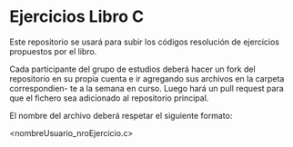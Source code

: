 Ejercicios Libro C
==================

Este repositorio se usará para subir los códigos resolución de ejercicios 
propuestos por el libro.

Cada participante del grupo de estudios deberá hacer un fork del repositorio
en su propia cuenta e ir agregando sus archivos en la carpeta correspondien-
te a la semana en curso. Luego hará un pull request para que el fichero sea
adicionado al repositorio principal.

El nombre del archivo deberá respetar el siguiente formato:

<nombreUsuario_nroEjercicio.c>


